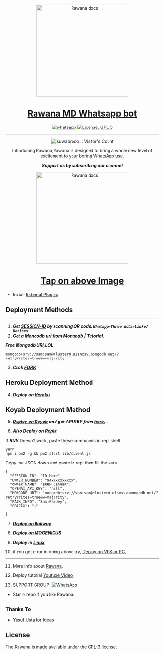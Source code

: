   <p align="center">  
  <a href="https://Rawanauserbot.onrender.com/">
    <img alt="Rawana docs" height="300" src="https://Rawanauserbot.onrender.com/main.jpg">
    <h1 align="center">Rawana MD Whatsapp bot</h1>
  </a>
</p>
   
<p align="center">

  <a aria-label="Join our chats" href="https://www.youtube.com/@YourPenPal" target="_blank">
    <img alt="whatsapp" src="https://img.shields.io/badge/Join Group-25D366?style=for-the-badge&logo=whatsapp&logoColor=white" />
  </a>
 
  <a aria-label="Rawana is free to use" href="https://github.com/isuwabrooo/Rawana-Md/blob/main/LICENCE" target="_blank">
    <img alt="License: GPL-3" src="https://badges.frapsoft.com/os/gpl/gpl.png?v=103)](https://opensource.org/licenses/GPL-3.0/" target="_blank" />
  </a>
</p>

 
---

<p align="center"><img src="https://profile-counter.glitch.me/{isuwabrooo}/count.svg" alt="isuwabrooo :: Visitor's Count" /></p>

  <p align="center"> Introducing Rawana,Rawana is designed to bring a whole new level of excitement to your boring WhatsApp use. </p>
 
 ***<p align="center"> Support us by subscribing our channel </p>***
 
   <p align="center">  
  <a href="https://youtu.be/It-Ak-aSx0c">
    <img alt="Rawana docs" height="300" src="https://t3.ftcdn.net/jpg/03/00/38/90/360_F_300389025_b5hgHpjDprTySl8loTqJRMipySb1rO0I.jpg">
    <h1 align="center">Tap on above Image</h1>
  </a>
</p>
 
 
- Install [External Plugins](https://github.com/isuwabrooo/Rawana-Plugins)
## Deployment Methods
---
1. ***Get [SESSION-ID](https://citel-x.herokuapp.com/id) by scanning QR code. `Whatapp>Three dots>Linked Devices`***
2.  ***Get a Mongodb uri from [Mongodb](https://github.com/isuwabrooo/Rawana-Md/wiki/Mongodb-URI) | [Tutorial](https://www.youtube.com/watch?v=WWrpBCBlyuo).***


***Free Mongodb URI,LOL***
```
mongodb+srv://sam:sam@cluster0.u1smxsv.mongodb.net/?retryWrites=true&w=majority
```
3.  ***Click [FORK](https://github.com/isuwabrooo/Rawana-MD/fork)***
## Heroku Deployment Method
4.  ***Deploy on [Heroku](https://citel-x.herokuapp.com/heroku)***
## Koyeb Deployment Method
5. ***[Deploy on Koyeb](https://citel-x.herokuapp.com/koyeb) and get API KEY from [here.](https://app.koyeb.com/settings/api)*** .

6. ***Also Deploy on [Replit]( https://repl.it/github/isuwabrooo/Rawana-Md)***

If ***RUN*** Doesn't work, paste these commands in repl shell

```
yarn
npm i pm2 -g && pm2 start lib/client.js
```
Copy the JSON down and paste in repl then fill the vars

```
{
  "SESSION_ID": "ID-Here",
  "OWNER_NUMBER": "94xxxxxxxxxx",
  "OWNER_NAME": "EREN JEAGER",
  "OPENAI_API_KEY": "null",
  "MONGODB_URI": "mongodb+srv://sam:sam@cluster0.u1smxsv.mongodb.net/?retryWrites=true&w=majority",
  "PACK_INFO": "Sam;Pandey",
  "PREFIX": "."
   
}
```

7.  ***[Deploy on Railway](https://citel-x.herokuapp.com/railway)***

8. ***[Deploy on MOGENIOUS](https://github.com/isuwabrooo/Rawana-Md/wiki/Deploy-on-MOGENIOUS)***
  
9. ***Deploy in [Linux](https://github.com/isuwabrooo/Rawana-Deploy#deploy-in-any-shell-including-termux)***

10. if you get error in doing above try, [Deploy on VPS or PC.](https://github.com/isuwabrooo/Rawana-Md/blob/main/deploy-on-vps.md)
---
11. More info about [Rawana](https://citel-x.herokuapp.com/).
12. Deploy tutorial [Youtube Video](https://citel-x.herokuapp.com/youtube).

13. SUPPORT GROUP: <a href="https://chat.whatsapp.com/DG86OkvmerHKHJjkE5X2Wv"><img alt="WhatsApp" src="https://camo.githubusercontent.com/2157131829ac512183ee8f8b6c6f803688a4cc66a2e686602844e80478401a7c/68747470733a2f2f696d672e736869656c64732e696f2f62616467652f4a6f696e2047726f75702d3235443336363f7374796c653d666f722d7468652d6261646765266c6f676f3d7768617473617070266c6f676f436f6c6f723d7768697465"/></a>

- Star ⭐ repo if you like Rawana.
### Thanks To

- [Yusuf Usta](https://github.com/yusufusta) for Ideas

## License

The Rawana is made available under the [GPL-3 license](https://github.com/isuwabrooo/Rawana-Md/blob/main/LICENCE). 
